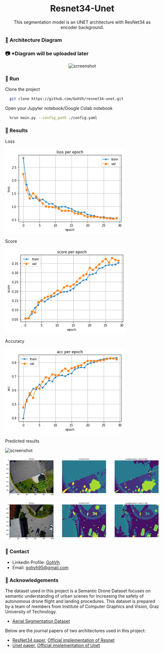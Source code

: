 <div align="center">
  <h1>Resnet34-Unet</h1>
  
  <p>
    This segmentation model is an UNET architecture with ResNet34 as encoder background. 
  </p>
</div>

<!-- Architecture Diagram -->
### :star2: Architecture Diagram

<!-- Screenshots -->
### :camera: *Diagram will be uploaded later

<div align="center"> 
  <img src="https://placehold.co/600x400?text=Your+Screenshot+here" alt="screenshot" />
</div>

<!-- Env Variables -->
<!-- ### :key: Environment Variables

To run this project, you will need to add the following environment variables to your .env file

`API_KEY`

`ANOTHER_API_KEY` -->

<!-- Getting Started -->
<!-- ## 	:toolbox: Getting Started

<!-- Prerequisites -->
<!-- ### :bangbang: Prerequisites

This project uses Yarn as package manager

```bash
 npm install --global yarn
``` -->

<!-- Installation -->
<!-- ### :gear: Installation

Install my-project with npm

```bash
  yarn install my-project
  cd my-project
``` -->
   
<!-- Running Tests -->
<!-- ### :test_tube: Running Tests

To run tests, run the following command

```bash -->
  <!-- yarn test test -->
<!-- ``` -->

<!-- Run Locally -->
### :running: Run

Clone the project

```bash
  git clone https://github.com/GohVh/resnet34-unet.git
```

Open your Jupyter notebook/Google Colab notebook

```bash
  %run main.py --config_path ./config.yaml
```

<!-- Deployment -->
### :triangular_flag_on_post: Results
Loss
<p><img src="https://github.com/GohVh/resnet34-unet/blob/main/images/loss_per_epoch.png" alt="screenshot" /></p>

Score
<p><img src="https://github.com/GohVh/resnet34-unet/blob/main/images/score_per_epoch.png" alt="screenshot" /></p>

Accuracy
<p><img src=https://github.com/GohVh/resnet34-unet/blob/main/images/acc_per_epoch.png alt="screenshot" /></p>

Predicted results

<p><img src=hhttps://github.com/GohVh/resnet34-unet/blob/main/images/result1.png alt="screenshot" /></p>
<p><img src=https://github.com/GohVh/resnet34-unet/blob/main/images/result2.png alt="screenshot" /></p>
<p><img src=https://github.com/GohVh/resnet34-unet/blob/main/images/result3.png alt="screenshot" /></p>

<!-- Install dependencies

```bash
  yarn install
```

Start the server

```bash
  yarn start
``` -->


<!-- Deployment -->
<!-- ### :triangular_flag_on_post: Deployment

To deploy this project run

```bash
  yarn deploy
``` -->


<!-- Usage -->
<!-- ## :eyes: Usage

Use this space to tell a little more about your project and how it can be used. Show additional screenshots, code samples, demos or link to other resources.


```javascript
import Component from 'my-project'

function App() {
  return <Component />
}
``` -->

<!-- Roadmap -->
<!-- ## :compass: Roadmap

* [x] Todo 1
* [ ] Todo 2 -->


<!-- Contributing -->
<!-- ## :wave: Contributing

<a href="https://github.com/Louis3797/awesome-readme-template/graphs/contributors">
  <img src="https://contrib.rocks/image?repo=Louis3797/awesome-readme-template" />
</a>


Contributions are always welcome!

See `contributing.md` for ways to get started. -->


<!-- Code of Conduct -->
<!-- ### :scroll: Code of Conduct

Please read the [Code of Conduct](https://github.com/Louis3797/awesome-readme-template/blob/master/CODE_OF_CONDUCT.md) -->

<!-- FAQ -->
<!-- ## :grey_question: FAQ

- Question 1

  + Answer 1

- Question 2

  + Answer 2 -->


<!-- License -->
<!-- ## :warning: License

Distributed under the no License. See LICENSE.txt for more information. -->


<!-- Contact -->
### :handshake: Contact

- LinkedIn Profile: [GohVh](https://www.linkedin.com/in/gohvh95/)
- Email: gohvh95@gmail.com

<!-- Acknowledgments -->
### :gem: Acknowledgements

The dataset used in this project is a Semantic Drone Dataset focuses on semantic understanding of urban scenes for increasing the safety of autonomous drone flight and landing procedures. This dataset is prepared by a team of members from Institute of Computer Graphics and Vision, Graz University of Technology.
 - [Aerial Segmentation Dataset](https://www.tugraz.at/index.php?id=22387)

 Below are the journal papers of two architectures used in this project:
 - [ResNet34 paper](https://arxiv.org/abs/1512.03385), [Official implementation of Resnet](https://github.com/pytorch/vision/blob/main/torchvision/models/resnet.py)
 - [Unet paper](https://arxiv.org/abs/1505.04597), [Official implementation of Unet](https://github.com/milesial/Pytorch-UNet)

